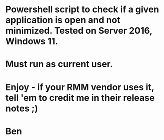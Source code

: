 # Powershell script to check if a given application is open and not minimized. Tested on Server 2016, Windows 11.
# Must run as current user.
# Enjoy - if your RMM vendor uses it, tell 'em to credit me in their release notes ;) 
# Ben
